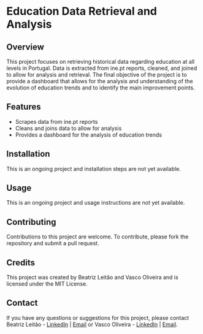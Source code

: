 # Education Data Retrieval and Analysis

## Overview
This project focuses on retrieving historical data regarding education at all levels in Portugal. Data is extracted from ine.pt reports, cleaned, and joined to allow for analysis and retrieval. The final objective of the project is to provide a dashboard that allows for the analysis and understanding of the evolution of education trends and to identify the main improvement points.

## Features
- Scrapes data from ine.pt reports
- Cleans and joins data to allow for analysis
- Provides a dashboard for the analysis of education trends

## Installation
This is an ongoing project and installation steps are not yet available.

## Usage
This is an ongoing project and usage instructions are not yet available.

## Contributing
Contributions to this project are welcome. To contribute, please fork the repository and submit a pull request.

## Credits
This project was created by Beatriz Leitão and Vasco Oliveira and is licensed under the MIT License.

## Contact
If you have any questions or suggestions for this project, please contact Beatriz Leitão - [LinkedIn](https://www.linkedin.com/in/beatriz-leitao/) | [Email](mailto:beatriz.leitao@student.ie.edu) or Vasco Oliveira - [LinkedIn](https://www.linkedin.com/in/vascooliveiraa/) | [Email](mailto:vasco.oliveira@gmail.com).
